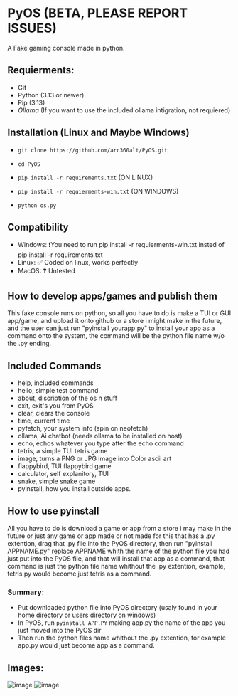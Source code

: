 # PyOS (BETA, PLEASE REPORT ISSUES)
A Fake gaming console made in python.

## Requierments:
- Git
- Python (3.13 or newer)
- Pip (3.13)
- *Ollama* (If you want to use the included ollama intigration, not requiered)

## Installation (Linux and Maybe Windows)
- ```git clone https://github.com/arc360alt/PyOS.git```

- ```cd PyOS```

- ```pip install -r requirements.txt``` (ON LINUX)

- ```pip install -r requierments-win.txt``` (ON WINDOWS)

- ```python os.py```

## Compatibility
- Windows: ❗You need to run pip install -r requierments-win.txt insted of pip install -r requirements.txt
- Linux: ✅ Coded on linux, works perfectly
- MacOS: ❓ Untested

## How to develop apps/games and publish them
This fake console runs on python, so all you have to do is make a TUI or GUI app/game, and upload it onto github or a store i might make in the future, and the user can just run "pyinstall yourapp.py" to install your app as a command onto the system, the command will be the python file name w/o the .py ending.

## Included Commands
- help, included commands
- hello, simple test command
- about, discription of the os n stuff
- exit, exit's you from PyOS
- clear, clears the console
- time, current time
- pyfetch, your system info (spin on neofetch)
- ollama, Ai chatbot (needs ollama to be installed on host)
- echo, echos whatever you type after the echo command
- tetris, a simple TUI tetris game
- image, turns a PNG or JPG image into Color ascii art
- flappybird, TUI flappybird game
- calculator, self explanitory, TUI
- snake, simple snake game
- pyinstall, how you install outside apps.

## How to use pyinstall
All you have to do is download a game or app from a store i may make in the future or just any game or app made or not made for this that has a .py extention, drag that .py file into the PyOS directory, then run "pyinstall APPNAME.py" replace APPNAME whith the name of the python file you had just put into the PyOS file, and that will install that app as a command, that command is just the python file name whithout the .py extention, example, tetris.py would become just tetris as a command.

### Summary:

- Put downloaded python file into PyOS directory (usaly found in your home directory or users directory on windows)
- In PyOS, run ```pyinstall APP.PY``` making app.py the name of the app you just moved into the PyOS dir
- Then run the python files name whithout the .py extention, for example app.py would just become app as a command.

## Images:

![image](https://github.com/user-attachments/assets/0ef61bac-8c88-4cfd-9da8-12a5ea3bedb6)
![image](https://github.com/user-attachments/assets/6d5826a0-f6d0-4ad6-80dd-66ae7491f452)


